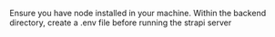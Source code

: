 Ensure you have node installed in your machine.
Within the backend directory, create a .env file before running the strapi server
